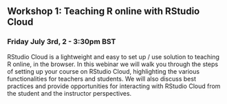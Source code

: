 ## Workshop 1: Teaching R online with RStudio Cloud

### Friday July 3rd, 2 - 3:30pm BST

RStudio Cloud is a lightweight and easy to set up / use solution to teaching R online, in the browser. In this webinar we will walk you through the steps of setting up your course on RStudio Cloud, highlighting the various functionalities for teachers and students. We will also discuss best practices and provide opportunities for interacting with RStudio Cloud from the student and the instructor perspectives.  